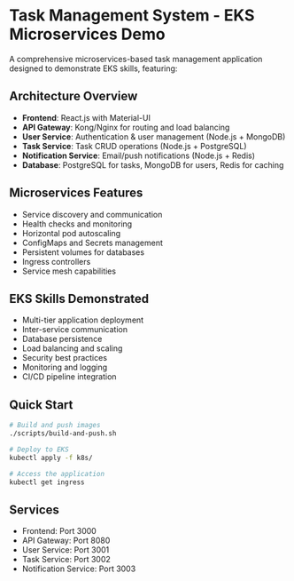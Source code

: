 # Task Management System - EKS Microservices Demo

A comprehensive microservices-based task management application designed to demonstrate EKS skills, featuring:

## Architecture Overview
- **Frontend**: React.js with Material-UI
- **API Gateway**: Kong/Nginx for routing and load balancing
- **User Service**: Authentication & user management (Node.js + MongoDB)
- **Task Service**: Task CRUD operations (Node.js + PostgreSQL)
- **Notification Service**: Email/push notifications (Node.js + Redis)
- **Database**: PostgreSQL for tasks, MongoDB for users, Redis for caching

## Microservices Features
- Service discovery and communication
- Health checks and monitoring
- Horizontal pod autoscaling
- ConfigMaps and Secrets management
- Persistent volumes for databases
- Ingress controllers
- Service mesh capabilities

## EKS Skills Demonstrated
- Multi-tier application deployment
- Inter-service communication
- Database persistence
- Load balancing and scaling
- Security best practices
- Monitoring and logging
- CI/CD pipeline integration

## Quick Start
```bash
# Build and push images
./scripts/build-and-push.sh

# Deploy to EKS
kubectl apply -f k8s/

# Access the application
kubectl get ingress
```

## Services
- Frontend: Port 3000
- API Gateway: Port 8080
- User Service: Port 3001
- Task Service: Port 3002
- Notification Service: Port 3003